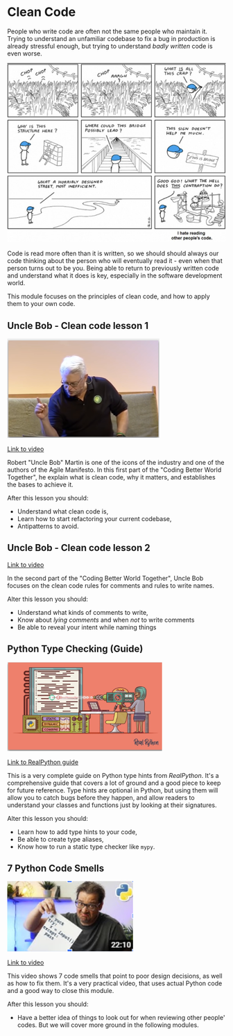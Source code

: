 # Clean Code

People who write code are often not the same people who maintain it. Trying to understand an unfamiliar codebase to fix a bug in production is already stressful enough, but trying to understand _badly written_ code is even worse.

![Reading bad code can be quite the adventure](../images/67178102e022f9ea214baf9f58f0e44fcdef9a123c64e3abf70cee8ba00bc511.png)  

Code is read more often than it is written, so we should should always our code thinking about the person who will eventually read it - even when that person turns out to be you. Being able to return to previously written code and understand what it does is key, especially in the software development world.

This module focuses on the principles of clean code, and how to apply them to your own code.

## Uncle Bob - Clean code lesson 1

![Uncle Bob - Clean code lesson 1](../images/27c5bc65a8bfeb5ac8d50003f71ca50734341593f7a243670e6c8e34ec4789b3.png)

[Link to video](https://www.youtube.com/watch?v=7EmboKQH8lM)

Robert "Uncle Bob" Martin is one of the icons of the industry and one of the authors of the Agile Manifesto. In this first part of the "Coding Better World Together", he explain what is clean code, why it matters, and establishes the bases to achieve it.

After this lesson you should:

- Understand what clean code is,
- Learn how to start refactoring your current codebase,
- Antipatterns to avoid.

## Uncle Bob - Clean code lesson 2

[Link to video](https://www.youtube.com/watch?v=2a_ytyt9sf8)

In the second part of the "Coding Better World Together", Uncle Bob focuses on the clean code rules for comments and rules to write names.

Alter this lesson you should:

- Understand what kinds of comments to write,
- Know about _lying comments_ and when _not_ to write comments
- Be able to reveal your intent while naming things

## Python Type Checking (Guide)

![RealPython cover](../images/4b3cc00ea7b463fb46c2dfbe07beab3d6e708384e6938b82cc3e4f65767da9e2.png)  

[Link to RealPython guide](https://realpython.com/python-type-checking/)

This is a very complete guide on Python type hints from _RealPython_. It's a comprehensive guide that covers a lot of ground and a good piece to keep for future reference.
Type hints are optional in Python, but using them will allow you to catch bugs before they happen, and allow readers to understand your classes and functions just by looking at their signatures.

Alter this lesson you should:

- Learn how to add type hints to your code,
- Be able to create type aliases,
- Know how to run a static type checker like `mypy`.

## 7 Python Code Smells

![Arjan Codes YouTube cover](../images/186f8c6d5b3ee296613d84f8b1b5a304ca39034a513d79bcd09688ef91f8b6cb.png)

[Link to video](https://www.youtube.com/watch?v=LrtnLEkOwFE)

This video shows 7 code smells that point to poor design decisions, as well as how to fix them. It's a very practical video, that uses actual Python code and a good way to close this module.

After this lesson you should:

- Have a better idea of things to look out for when reviewing other people' codes. But we will cover more ground in the following modules.
